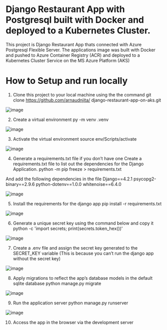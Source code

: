 # Django Restaurant App with Postgresql built with Docker and deployed to a Kubernetes Cluster.
This project is Django Restaurant App thats connected with Azure Postgresql Flexible Server. 
The applications image was built with Docker and pushed to Azure Container Registry (ACR) and deployed to a Kubernetes Cluster Service on the MS Azure Platform (AKS)

# How to Setup and run locally
1. Clone this project to your local machine using the the command
git clone https://github.com/arnaudnjita/ django-restaurant-app-on-aks.git

![image](https://github.com/arnaudnjita/django-restaurant-app-on-aks/assets/50627574/b20130aa-739d-47d6-b087-279052dee572)


2. Create a virtual environment
py -m venv .venv

![image](https://github.com/arnaudnjita/django-restaurant-app-on-aks/assets/50627574/f6627034-2351-46ba-ad49-06f71ba473ec)


3. Activate the virtual environment
source env/Scripts/activate

![image](https://github.com/arnaudnjita/django-restaurant-app-on-aks/assets/50627574/fb036c08-edb9-4074-88a9-1546274ede0b)


4. Generate a requirements.txt file if you don’t have one
Create a requirements.txt file to list out the dependencies for the Django Application. 
python -m pip freeze > requirements.txt

And add the following dependencies in the file
Django==4.2.1
psycopg2-binary==2.9.6
python-dotenv==1.0.0
whitenoise==6.4.0

![image](https://github.com/arnaudnjita/django-restaurant-app-on-aks/assets/50627574/d2e2504c-21d9-4c57-a5e0-eb73aacdb194)


5. Install the requirements for the django app 
pip install -r requirements.txt

![image](https://github.com/arnaudnjita/django-restaurant-app-on-aks/assets/50627574/f5136866-93f8-4c6b-b046-28bae662ff15)


6. Generate a unique secret key using the command below and copy it
python -c 'import secrets; print(secrets.token_hex())'

![image](https://github.com/arnaudnjita/django-restaurant-app-on-aks/assets/50627574/bfc8f9ce-cc1a-4378-a7d3-3ddd3b81ac99)


7. Create a .env file and assign the secret key generated to the SECRET_KEY variable
(This is because you can’t run the django app without the secret key)

![image](https://github.com/arnaudnjita/django-restaurant-app-on-aks/assets/50627574/3259857c-175d-4f12-8762-73b94ba8b610)


8. Apply migrations to reflect the app’s database models in the default sqlite database 
python manage.py migrate

![image](https://github.com/arnaudnjita/django-restaurant-app-on-aks/assets/50627574/2b9ce950-cec2-4bc5-8fa3-c95e19fcab95)


9. Run the application server
python manage.py runserver

![image](https://github.com/arnaudnjita/django-restaurant-app-on-aks/assets/50627574/a7fd2487-76c4-4987-bf67-640813ebf187)

10. Access the app in the browser via the development server






